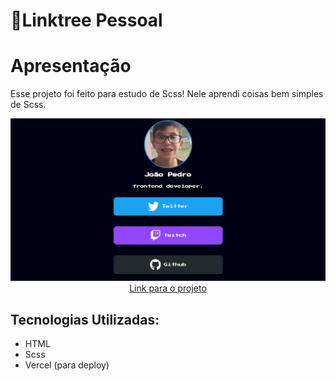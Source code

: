 # 🌲Linktree Pessoal

# Apresentação
Esse projeto foi feito para estudo de Scss! Nele aprendi coisas bem simples de Scss.

<center>
    <img src="./images/example.PNG" />
    <a href="https://linktree-jpres.vercel.app/">Link para o projeto</a>
</center>

## Tecnologias Utilizadas:

* HTML
* Scss
* Vercel (para deploy)